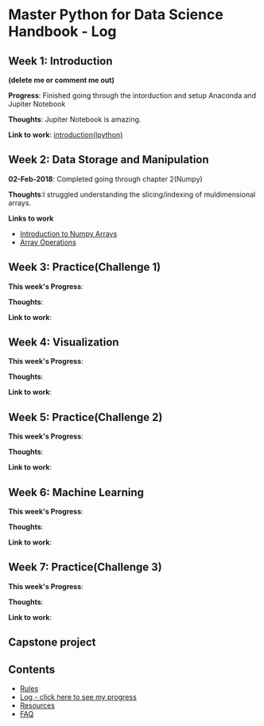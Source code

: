 # Master Python for Data Science Handbook - Log

## Week 1: Introduction
**(delete me or comment me out)**

**Progress**: Finished going through the intorduction and setup Anaconda and Jupiter Notebook

**Thoughts**: Jupiter Notebook is amazing.

**Link to work**: [introduction(Ipython)](www.example.com)

## Week 2: Data Storage and Manipulation

**02-Feb-2018**: Completed going through chapter 2(Numpy)

**Thoughts**:I struggled understanding the slicing/indexing of muldimensional arrays.

**Links to work**
* [Introduction to Numpy Arrays](https://github.com/d-jeph/Python4ds_cohort-1/blob/jeph/Week%20II%20-%20npArrays.ipynb)
* [Array Operations](https://github.com/d-jeph/Python4ds_cohort-1/blob/jeph/Week%20II%20-%20Array%20Operations.ipynb)

## Week 3: Practice(Challenge 1)

**This week's Progress**:

**Thoughts**:

**Link to work**:

## Week 4: Visualization

**This week's Progress**:

**Thoughts**:

**Link to work**:

## Week 5: Practice(Challenge 2)

**This week's Progress**:

**Thoughts**:

**Link to work**:

## Week 6: Machine Learning

**This week's Progress**:

**Thoughts**:

**Link to work**:

## Week 7: Practice(Challenge 3)

**This week's Progress**:

**Thoughts**:

**Link to work**:

## Capstone project


## Contents
* [Rules](https://github.com/Python-4-DS/Python4ds_cohort-1/blob/master/rules.md)
* [Log - click here to see my progress](https://github.com/Python-4-DS/Python4ds_cohort-1/blob/master/log.md)
* [Resources](https://github.com/Python-4-DS/Python4ds_cohort-1/blob/master/resources.md)
* [FAQ](https://github.com/Python-4-DS/Python4ds_cohort-1/blob/master/FAQ.md)

